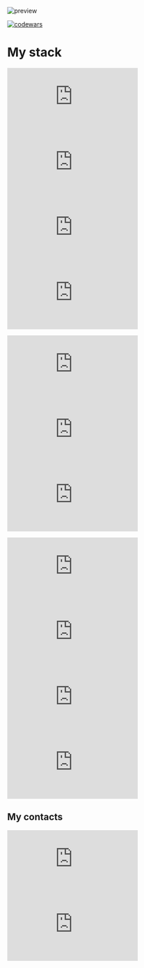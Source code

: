 ![preview](https://capsule-render.vercel.app/api?height=180&type=waving&desc=Backend%20Developer&text=Bezrodnyi%20Kirill&animation=scalein&fontSize=70&fontAlign=30&fontAlignY=40&descSize=20&descAlignY=15&descAlign=15&color=gradient&fontColor=000)


[![codewars](https://www.codewars.com/users/KeeREAL/badges/large)](https://www.codewars.com/users/KeeREAL)

# My stack

[![nodeJS](https://icon-icons.com/downloadimage.php?id=146411&root=2415/ICO/128/&file=nodejs_original_logo_icon_146411.ico)](https://nodejs.org/en/docs)
[![JavaScript](https://icon-icons.com/downloadimage.php?id=130900&root=2108/ICO/512/&file=javascript_icon_130900.ico)](https://developer.mozilla.org/en-US/docs/Web/JavaScript)
[![TypeScript](https://icon-icons.com/downloadimage.php?id=146317&root=2415/ICO/128/&file=typescript_original_logo_icon_146317.ico)](https://www.typescriptlang.org)
[![SQL](https://icon-icons.com/downloadimage.php?id=57633&root=628/ICO/128/&file=sql-file-black-rounded-rectangular-interface-symbol_icon-icons.com_57633.ico)](https://www.w3schools.com/sql/)

[![express](https://icon-icons.com/downloadimage.php?id=169185&root=2699/PNG/128/&file=expressjs_logo_icon_169185.png)](https://expressjs.com/)
[![nestJS](https://icon-icons.com/downloadimage.php?id=168087&root=2699/ICO/128/&file=nestjs_logo_icon_168087.ico)](https://nestjs.com)
[![jest](https://icon-icons.com/downloadimage.php?id=130514&root=2107/ICO/128/&file=file_type_jest_icon_130514.ico)](https://jestjs.io/)
<!--[![moleculer](https://moleculer.services/logo.svg)](https://moleculer.services/)-->

[![linux](https://icon-icons.com/downloadimage.php?id=8794&root=46/ICO/128/&file=linux_penguin_animal_9362.ico)](https://www.linux.org/)
[![mongoDB](https://icon-icons.com/downloadimage.php?id=146425&root=2415/ICO/128/&file=mongodb_original_wordmark_logo_icon_146425.ico)](https://www.mongodb.com/)
[![docker](https://icon-icons.com/downloadimage.php?id=130643&root=2107/ICO/128/&file=file_type_docker_icon_130643.ico)](https://www.docker.com/)
[![postgreSQL](https://icon-icons.com/downloadimage.php?id=146390&root=2415/ICO/128/&file=postgresql_plain_wordmark_logo_icon_146390.ico)](https://www.postgresql.org/)

## My contacts
[![telegram](https://icon-icons.com/downloadimage.php?id=72055&root=923/ICO/256/&file=telegram_icon-icons.com_72055.ico)](https://t.me/Cyrill72)
[![email](https://icon-icons.com/downloadimage.php?id=102148&root=1483/ICO/256/&file=email_102148.ico)](mailto:ikirill.bezrodny@gmail.com)

<style>
  
</style>
<!--
**Kee-Reall/Kee-Reall** is a ✨ _special_ ✨ repository because its `README.md` (this file) appears on your GitHub profile.

Here are some ideas to get you started:

- 🔭 I’m currently working on ...
- 🌱 I’m currently learning ...
- 👯 I’m looking to collaborate on ...
- 🤔 I’m looking for help with ...
- 💬 Ask me about ...
- 📫 How to reach me: ...
- 😄 Pronouns: ...
- ⚡ Fun fact: ...
-->
